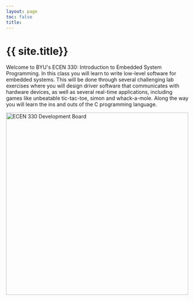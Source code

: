 ```yaml
---
layout: page
toc: false
title: 
---
```


# {{ site.title}}

Welcome to BYU's ECEN 330: Introduction to Embedded System Programming.  In this class you will learn to write low-level software for embedded systems.  This will be done through several challenging lab exercises where you will design driver software that communicates with hardware devices, as well as several real-time applications, including games like unbeatable tic-tac-toe, simon and whack-a-mole.  Along the way you will learn the ins and outs of the C programming language.

<img src="{% link media/y-board.jpg %}" width="500" alt="ECEN 330 Development Board">